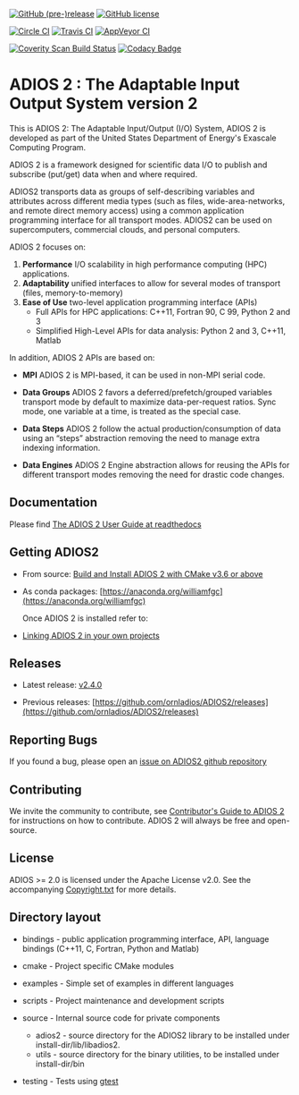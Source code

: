 [![GitHub (pre-)release](https://img.shields.io/github/release/ornladios/adios2/all.svg)]()
[![GitHub license](http://dmlc.github.io/img/apache2.svg)](./LICENSE)


[![Circle CI](https://circleci.com/gh/ornladios/ADIOS2.svg?style=shield)](https://circleci.com/gh/ornladios/ADIOS2)
[![Travis CI](https://travis-ci.org/ornladios/ADIOS2.svg)](https://travis-ci.org/ornladios/ADIOS2)
[![AppVeyor CI](https://ci.appveyor.com/api/projects/status/0s2a3qp57hgbvlhj?svg=true)](https://ci.appveyor.com/project/ornladios/adios2)

[![Coverity Scan Build Status](https://scan.coverity.com/projects/11116/badge.svg)](https://scan.coverity.com/projects/ornladios-adios2)
[![Codacy Badge](https://api.codacy.com/project/badge/Grade/6eeb5a8ac3e34d2599cfdea5bdc3390f)](https://www.codacy.com/app/chuckatkins/ADIOS2?utm_source=github.com&amp;utm_medium=referral&amp;utm_content=ornladios/ADIOS2&amp;utm_campaign=Badge_Grade)


# ADIOS 2 : The Adaptable Input Output System version 2
This is ADIOS 2: The Adaptable Input/Output (I/O) System, ADIOS 2 is developed as part of the United States Department of Energy's Exascale Computing Program.

ADIOS 2 is a framework designed for scientific data I/O to publish and subscribe (put/get) data when and where required. 

ADIOS2 transports data as groups of self-describing variables and attributes across different media types (such as files, wide-area-networks, and remote direct memory access) using a common application programming interface for all transport modes. ADIOS2 can be used on supercomputers, commercial clouds, and personal computers.

ADIOS 2 focuses on:

1. **Performance** I/O scalability in high performance computing (HPC) applications.
2. **Adaptability** unified interfaces to allow for several modes of transport (files, memory-to-memory)  
3. **Ease of Use** two-level application programming interface (APIs)
    * Full APIs for HPC applications: C++11, Fortran 90, C 99, Python 2 and 3 
    * Simplified High-Level APIs for data analysis: Python 2 and 3, C++11, Matlab  
    
In addition, ADIOS 2 APIs are based on:

* **MPI** ADIOS 2 is MPI-based, it can be used in non-MPI serial code.

* **Data Groups** ADIOS 2 favors a deferred/prefetch/grouped variables transport mode by default to maximize data-per-request ratios. Sync mode, one variable at a time, is treated as the special case.

* **Data Steps** ADIOS 2 follow the actual production/consumption of data using an “steps” abstraction removing the need to manage extra indexing information.

* **Data Engines** ADIOS 2 Engine abstraction allows for reusing the APIs for different transport modes removing the need for drastic code changes.

## Documentation
Please find [The ADIOS 2 User Guide at readthedocs](https://adios2.readthedocs.io)


## Getting ADIOS2

* From source: [Build and Install ADIOS 2 with CMake v3.6 or above](http://adios2.readthedocs.io/en/latest/installation/installation.html)


* As conda packages: [https://anaconda.org/williamfgc](https://anaconda.org/williamfgc)


  Once ADIOS 2 is installed refer to: 

* [Linking ADIOS 2 in your own projects](https://adios2.readthedocs.io/en/latest/using/using.html)


## Releases

* Latest release: [v2.4.0](https://github.com/ornladios/ADIOS2/releases/tag/v2.4.0)

* Previous releases: [https://github.com/ornladios/ADIOS2/releases](https://github.com/ornladios/ADIOS2/releases)

## Reporting Bugs

If you found a bug, please open an [issue on ADIOS2 github repository](https://github.com/ornladios/ADIOS2/issues)

## Contributing

We invite the community to contribute, see [Contributor's Guide to ADIOS 2](Contributing.md) for instructions on how to contribute. ADIOS 2 will always be free and open-source.


## License
ADIOS >= 2.0 is licensed under the Apache License v2.0.  See the accompanying
[Copyright.txt](Copyright.txt) for more details.


## Directory layout
* bindings - public application programming interface, API, language bindings (C++11, C, Fortran, Python and Matlab)

* cmake - Project specific CMake modules

* examples - Simple set of examples in different languages

* scripts - Project maintenance and development scripts

* source - Internal source code for private components 
    * adios2 - source directory for the ADIOS2 library to be installed under install-dir/lib/libadios2.  
    * utils  - source directory for the binary utilities, to be installed under install-dir/bin 

* testing - Tests using [gtest](https://github.com/google/googletest)

